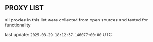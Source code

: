 ## PROXY LIST

all proxies in this list were collected from open sources and tested for functionality

last update: `2025-03-29 18:12:37.146077+00:00` UTC
